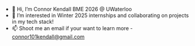 - 👋 Hi, I’m Connor Kendall BME 2026 @ UWaterloo 
- 👀 I’m interested in Winter 2025 internships and collaborating on projects in my tech stack! 
- 📫 Shoot me an email if your want to learn more - connor101kendall@gmail.com
